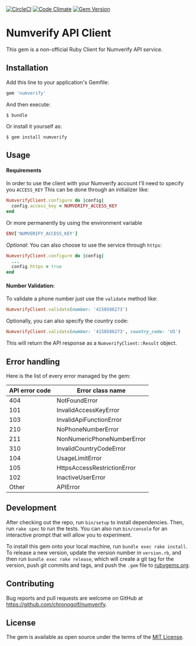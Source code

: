 [![CircleCI](https://circleci.com/gh/chronogolf/numverify/tree/master.svg?style=shield&circle-token=a035ff061b42aa7812b0db6e744f2168a2f6eb13)](https://circleci.com/gh/chronogolf/numverify/tree/master) [![Code Climate](https://codeclimate.com/github/chronogolf/numverify/badges/gpa.svg)](https://codeclimate.com/github/chronogolf/numverify) [![Gem Version](https://badge.fury.io/rb/numverify.svg)](https://badge.fury.io/rb/numverify)

# Numverify API Client

This gem is a non-official Ruby Client for Numverify API service.

## Installation

Add this line to your application's Gemfile:

```ruby
gem 'numverify'
```

And then execute:

    $ bundle

Or install it yourself as:

    $ gem install numverify

## Usage

#### Requirements

In order to use the client with your Numverify account I'll need to specify you `ACCESS_KEY`
This can be done through an initializer like:
```ruby
NumverifyClient.configure do |config|
  config.access_key = NUMVERIFY_ACCESS_KEY
end
```
Or more permanently by using the environment variable
```ruby
ENV['NUMVERIFY_ACCESS_KEY']
```

_*Optional*_:  You can also choose to use the service through `https`:
```ruby
NumverifyClient.configure do |config|
  ...
  config.https = true
end
```


#### Number Validation:

To validate a phone number just use the `validate` method like:
```ruby
NumverifyClient.validate(number: '4158586273')
```
Optionally, you can also specify the country code:
```ruby
NumverifyClient.validate(number: '4158586273', country_code: 'US')
```
This will return the API response as a `NumverifyClient::Result` object.

## Error handling

Here is the list of every error managed by the gem:

|API error code|Error class name           |
|:-------------|---------------------------|
|404           |NotFoundError              |
|101           |InvalidAccessKeyError      |
|103           |InvalidApiFunctionError    |
|210           |NoPhoneNumberError         |
|211           |NonNumericPhoneNumberError |
|310           |InvalidCountryCodeError    |
|104           |UsageLimitError            |
|105           |HttpsAccessRestrictionError|
|102           |InactiveUserError          |
|Other         |APIError                   |

## Development

After checking out the repo, run `bin/setup` to install dependencies. Then, run `rake spec` to run the tests. You can also run `bin/console` for an interactive prompt that will allow you to experiment.

To install this gem onto your local machine, run `bundle exec rake install`. To release a new version, update the version number in `version.rb`, and then run `bundle exec rake release`, which will create a git tag for the version, push git commits and tags, and push the `.gem` file to [rubygems.org](https://rubygems.org).

## Contributing

Bug reports and pull requests are welcome on GitHub at https://github.com/chronogolf/numverify.


## License

The gem is available as open source under the terms of the [MIT License](http://opensource.org/licenses/MIT).

